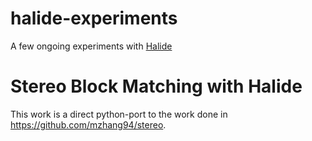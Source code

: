# halide-experiments
A few ongoing experiments with [Halide](https://github.com/halide/Halide) <br>

# Stereo Block Matching with Halide
This work is a direct python-port to the work done in https://github.com/mzhang94/stereo. 
